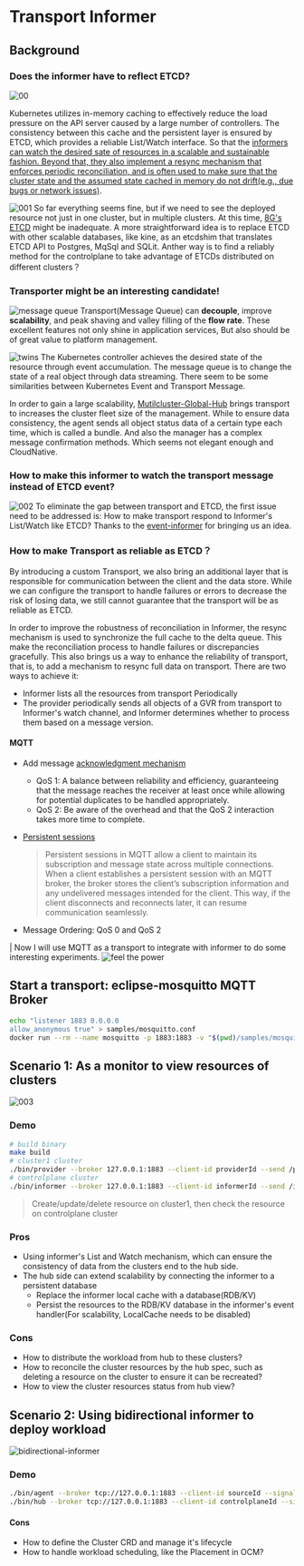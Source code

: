 # Transport Informer

## Background
### Does the informer have to reflect ETCD? 
![00](./docs/images/00.png)

Kubernetes utilizes in-memory caching to effectively reduce the load pressure on the API server caused by a large number of controllers. The consistency between this cache and the persistent layer is ensured by ETCD, which provides a reliable List/Watch interface. So that the [informers can watch the desired sate of resources in a scalable and sustainable fashion. Beyond that, they also implement a resync mechanism that enforces periodic reconciliation, and is often used to make sure that the cluster state and the assumed state cached in memory do not drift(e.g., due bugs or network issues)](https://www.oreilly.com/library/view/programming-kubernetes/9781492047094/ch01.html).

![001](./docs/images/001.png)
So far everything seems fine, but if we need to see the deployed resource not just in one cluster, but in multiple clusters. At this time, [8G's ETCD](https://github.com/etcd-io/etcd/issues/9771) might be inadequate. A more straightforward idea is to replace ETCD with other scalable databases, like kine, as an etcdshim that translates ETCD API to Postgres, MqSql and SQLit. Anther way is to find a reliably method for the controlplane to take advantage of ETCDs distributed on different clusters？

### Transporter might be an interesting candidate!

![message queue](./docs/images/message-queue.png)
Transport(Message Queue) can **decouple**, improve **scalability**, and peak shaving and valley filling of the **flow rate**. These excellent features not only shine in application services, But also should be of great value to platform management.

![twins](./docs/images/twins.png)
The Kubernetes controller achieves the desired state of the resource through event accumulation. The message queue is to change the state of a real object through data streaming. There seem to be some similarities between Kubernetes Event and Transport Message.

In order to gain a large scalability, [Mutilcluster-Global-Hub](https://github.com/stolostron/multicluster-global-hub) brings transport to increases the cluster fleet size of the management. While to ensure data consistency, the agent sends all object status data of a certain type each time, which is called a bundle. And also the manager has a complex message confirmation methods. Which seems not elegant enough and CloudNative.

### How to make this informer to watch the transport message instead of ETCD event?

![002](./docs/images/002.png)
To eliminate the gap between transport and ETCD, the first issue need to be addressed is:
How to make transport respond to Informer's List/Watch like ETCD? Thanks to the [event-informer](https://github.com/qiujian16/events-informer) for bringing us an idea. 

### How to make Transport as reliable as ETCD？

By introducing a custom Transport, we also bring an additional layer that is responsible for communication between the client and the data store. While we can configure the transport to handle failures or errors to decrease the risk of losing data, we still cannot guarantee that the transport will be as reliable as ETCD. 

In order to improve the robustness of reconciliation in Informer, the resync mechanism is used to synchronize the full cache to the delta queue. This make the reconciliation process to handle failures or discrepancies gracefully. This also brings us a way to enhance the reliability of transport, that is, to add a mechanism to resync full data on transport. There are two ways to achieve it:
- Informer lists all the resources from transport Periodically
- The provider periodically sends all objects of a GVR from transport to Informer's watch channel, and Informer determines whether to process them based on a message version.
#### MQTT 
 - Add message [acknowledgment mechanism](https://www.hivemq.com/blog/mqtt-essentials-part-6-mqtt-quality-of-service-levels/)
    - QoS 1: A balance between reliability and efficiency, guaranteeing that the message reaches the receiver at least once while allowing for potential duplicates to be handled appropriately.
    - QoS 2:  Be aware of the overhead and that the QoS 2 interaction takes more time to complete.

  - [Persistent sessions](https://www.hivemq.com/blog/mqtt-essentials-part-7-persistent-session-queuing-messages/)
    > Persistent sessions in MQTT allow a client to maintain its subscription and message state across multiple connections. When a client establishes a persistent session with an MQTT broker, the broker stores the client’s subscription information and any undelivered messages intended for the client. This way, if the client disconnects and reconnects later, it can resume communication seamlessly.

  - Message Ordering: QoS 0 and QoS 2


| Now I will use MQTT as a transport to integrate with informer to do some interesting experiments.
![feel the power](./docs/images/power.png)


## Start a transport: eclipse-mosquitto MQTT Broker
```bash
echo "listener 1883 0.0.0.0
allow_anonymous true" > samples/mosquitto.conf
docker run --rm --name mosquitto -p 1883:1883 -v "$(pwd)/samples/mosquitto.conf:/mosquitto/config/mosquitto.conf" eclipse-mosquitto
```

## Scenario 1: As a monitor to view resources of clusters
![003](./docs/images/003.png)

### Demo
```bash
# build binary
make build
# cluster1 cluster
./bin/provider --broker 127.0.0.1:1883 --client-id providerId --send /provider/payload --receive /informer/signal --cluster cluster1
# controlplane cluster
./bin/informer --broker 127.0.0.1:1883 --client-id informerId --send /informer/signal --receive /provider/payload
```
> Create/update/delete resource on cluster1, then check the resource on controlplane cluster

### Pros
- Using informer's List and Watch mechanism, which can ensure the consistency of data from the clusters end to the hub side.
- The hub side can extend scalability by connecting the informer to a persistent database
  - Replace the informer local cache with a database(RDB/KV)
  - Persist the resources to the RDB/KV database in the informer's event handler(For scalability, LocalCache needs to be disabled)


### Cons
- How to distribute the workload from hub to these clusters?
- How to reconcile the cluster resources by the hub spec, such as deleting a resource on the cluster to ensure it can be recreated?
- How to view the cluster resources status from hub view?

## Scenario 2: Using bidirectional informer to deploy workload

![bidirectional-informer](./docs/images/bidirectional-informer.png)

### Demo
```bash
./bin/agent --broker tcp://127.0.0.1:1883 --client-id sourceId --signal-topic /signal --payload-topic /payload --cluster cluster1
./bin/hub --broker tcp://127.0.0.1:1883 --client-id controlplaneId --signal-topic /signal --payload-topic /payload
```

#### Cons
- How to define the Cluster CRD and manage it's lifecycle
- How to handle workload scheduling, like the Placement in OCM?